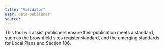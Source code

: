 ```yaml
---
title: "Validator"
user: data-publisher
source:
---
```


This tool will assist publishers ensure their publication meets a standard, such as the brownfield sites register standard, and the emerging standards for Local Plans and Section 106. 